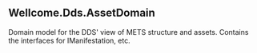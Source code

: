 ## Wellcome.Dds.AssetDomain

Domain model for the DDS' view of METS structure and assets. 
Contains the interfaces for IManifestation, etc.
